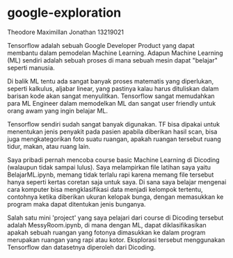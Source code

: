 # google-exploration
Theodore Maximillan Jonathan 13219021

Tensorflow adalah sebuah Google Developer Product yang dapat membantu dalam pemodelan Machine Learning. Adapun Machine Learning (ML) sendiri adalah sebuah proses di mana sebuah mesin dapat "belajar" seperti manusia.

Di balik ML tentu ada sangat banyak proses matematis yang diperlukan, seperti kalkulus, aljabar linear, yang pastinya kalau harus dituliskan dalam barisan kode akan sangat menyulitkan. Tensorflow sangat memudahkan para ML Engineer dalam memodelkan ML dan sangat user friendly untuk orang awam yang ingin belajar ML. 

Tensorflow sendiri sudah sangat banyak digunakan. TF bisa dipakai untuk menentukan jenis penyakit pada pasien apabila diberikan hasil scan, bisa juga mengkategorikan foto suatu ruangan, apakah ruangan tersebut ruang tidur, makan, atau ruang lain.

Saya pribadi pernah mencoba course basic Machine Learning di Dicoding (walaupun tidak sampai lulus). Saya melampirkan file latihan saya yaitu BelajarML.ipynb, memang tidak terlalu rapi karena memang file tersebut hanya seperti kertas coretan saja untuk saya. Di sana saya belajar mengenai cara komputer bisa mengklasifikasi data menjadi kelompok tertentu, contohnya ketika diberikan ukuran kelopak bunga, dengan memasukkan ke program maka dapat ditentukan jenis bunganya.

Salah satu mini 'project' yang saya pelajari dari course di Dicoding tersebut adalah MessyRoom.ipynb, di mana dengan ML, dapat diklasifikasikan apakah sebuah ruangan yang fotonya dimasukkan ke dalam program merupakan ruangan yang rapi atau kotor. Eksplorasi tersebut menggunakan Tensorflow dan datasetnya diperoleh dari Dicoding.
